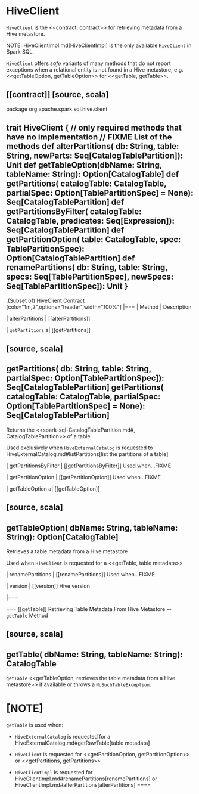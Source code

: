 # HiveClient

`HiveClient` is the <<contract, contract>> for retrieving metadata from a Hive metastore.

NOTE: HiveClientImpl.md[HiveClientImpl] is the only available `HiveClient` in Spark SQL.

`HiveClient` offers _safe_ variants of many methods that do not report exceptions when a relational entity is not found in a Hive metastore, e.g. <<getTableOption, getTableOption>> for <<getTable, getTable>>.

[[contract]]
[source, scala]
----
package org.apache.spark.sql.hive.client

trait HiveClient {
  // only required methods that have no implementation
  // FIXME List of the methods
  def alterPartitions(
      db: String,
      table: String,
      newParts: Seq[CatalogTablePartition]): Unit
  def getTableOption(dbName: String, tableName: String): Option[CatalogTable]
  def getPartitions(
      catalogTable: CatalogTable,
      partialSpec: Option[TablePartitionSpec] = None): Seq[CatalogTablePartition]
  def getPartitionsByFilter(
      catalogTable: CatalogTable,
      predicates: Seq[Expression]): Seq[CatalogTablePartition]
  def getPartitionOption(
      table: CatalogTable,
      spec: TablePartitionSpec): Option[CatalogTablePartition]
  def renamePartitions(
      db: String,
      table: String,
      specs: Seq[TablePartitionSpec],
      newSpecs: Seq[TablePartitionSpec]): Unit
}
----

.(Subset of) HiveClient Contract
[cols="1m,2",options="header",width="100%"]
|===
| Method
| Description

| alterPartitions
| [[alterPartitions]]

| `getPartitions`
a| [[getPartitions]]

[source, scala]
----
getPartitions(
  db: String,
  table: String,
  partialSpec: Option[TablePartitionSpec]): Seq[CatalogTablePartition]
getPartitions(
  catalogTable: CatalogTable,
  partialSpec: Option[TablePartitionSpec] = None): Seq[CatalogTablePartition]
----

Returns the <<spark-sql-CatalogTablePartition.md#, CatalogTablePartition>> of a table

Used exclusively when `HiveExternalCatalog` is requested to HiveExternalCatalog.md#listPartitions[list the partitions of a table]

| getPartitionsByFilter
| [[getPartitionsByFilter]] Used when...FIXME

| getPartitionOption
| [[getPartitionOption]] Used when...FIXME

| getTableOption
a| [[getTableOption]]

[source, scala]
----
getTableOption(
  dbName: String,
  tableName: String): Option[CatalogTable]
----

Retrieves a table metadata from a Hive metastore

Used when `HiveClient` is requested for a <<getTable, table metadata>>

| renamePartitions
| [[renamePartitions]] Used when...FIXME

| version
| [[version]] Hive version

|===

=== [[getTable]] Retrieving Table Metadata From Hive Metastore -- `getTable` Method

[source, scala]
----
getTable(
  dbName: String,
  tableName: String): CatalogTable
----

`getTable` <<getTableOption, retrieves the table metadata from a Hive metastore>> if available or throws a `NoSuchTableException`.

[NOTE]
====
`getTable` is used when:

* `HiveExternalCatalog` is requested for a HiveExternalCatalog.md#getRawTable[table metadata]

* `HiveClient` is requested for <<getPartitionOption, getPartitionOption>> or <<getPartitions, getPartitions>>

* `HiveClientImpl` is requested for HiveClientImpl.md#renamePartitions[renamePartitions] or HiveClientImpl.md#alterPartitions[alterPartitions]
====
